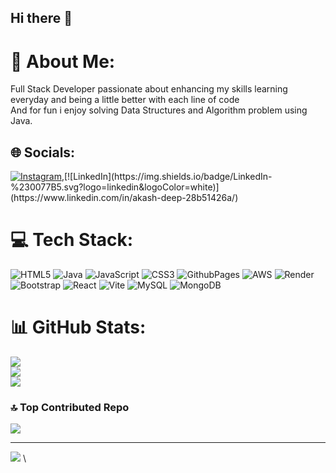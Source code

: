 ## Hi there 👋
# 💫 About Me:
Full Stack Developer passionate about enhancing my skills learning everyday and being a little better with each line of code <br>And for fun i enjoy solving Data Structures and Algorithm problem using Java.


## 🌐 Socials:
[![Instagram](https://img.shields.io/badge/Instagram-%23E4405F.svg?logo=Instagram&logoColor=white)](https://instagram.com/_synchronic_),[![LinkedIn](https://img.shields.io/badge/LinkedIn-%230077B5.svg?logo=linkedin&logoColor=white)](https://www.linkedin.com/in/akash-deep-28b51426a/) 

# 💻 Tech Stack:
![HTML5](https://img.shields.io/badge/html5-%23E34F26.svg?style=flat-square&logo=html5&logoColor=white) ![Java](https://img.shields.io/badge/java-%23ED8B00.svg?style=flat-square&logo=openjdk&logoColor=white) ![JavaScript](https://img.shields.io/badge/javascript-%23323330.svg?style=flat-square&logo=javascript&logoColor=%23F7DF1E) ![CSS3](https://img.shields.io/badge/css3-%231572B6.svg?style=flat-square&logo=css3&logoColor=white) ![GithubPages](https://img.shields.io/badge/github%20pages-121013?style=flat-square&logo=github&logoColor=white) ![AWS](https://img.shields.io/badge/AWS-%23FF9900.svg?style=flat-square&logo=amazon-aws&logoColor=white) ![Render](https://img.shields.io/badge/Render-%46E3B7.svg?style=flat-square&logo=render&logoColor=white) ![Bootstrap](https://img.shields.io/badge/bootstrap-%238511FA.svg?style=flat-square&logo=bootstrap&logoColor=white) ![React](https://img.shields.io/badge/react-%2320232a.svg?style=flat-square&logo=react&logoColor=%2361DAFB) ![Vite](https://img.shields.io/badge/vite-%23646CFF.svg?style=flat-square&logo=vite&logoColor=white) ![MySQL](https://img.shields.io/badge/mysql-4479A1.svg?style=flat-square&logo=mysql&logoColor=white) ![MongoDB](https://img.shields.io/badge/MongoDB-%234ea94b.svg?style=flat-square&logo=mongodb&logoColor=white)
# 📊 GitHub Stats:
![](https://github-readme-stats.vercel.app/api?username=AkashDeep1234455&theme=aura&hide_border=true&include_all_commits=true&count_private=true)<br/>
![](https://github-readme-streak-stats.herokuapp.com/?user=AkashDeep1234455&theme=aura&hide_border=true)<br/>
![](https://github-readme-stats.vercel.app/api/top-langs/?username=AkashDeep1234455&theme=aura&hide_border=true&include_all_commits=true&count_private=true&layout=compact)

### 🔝 Top Contributed Repo
![](https://github-contributor-stats.vercel.app/api?username=AkashDeep1234455&limit=5&theme=dark&combine_all_yearly_contributions=true)

---
[![](https://visitcount.itsvg.in/api?id=synchronic&label=Profile%20Views&icon=7&pretty=false)](https://visitcount.itsvg.in)
\

<!-- Proudly created with GPRM ( https://gprm.itsvg.in ) -->
<!--
**AkashDeep1234455/AkashDeep1234455** is a ✨ _special_ ✨ repository because its `README.md` (this file) appears on your GitHub profile.

Here are some ideas to get you started:

- 🔭 I’m currently working on ...
- 🌱 I’m currently learning ...
- 👯 I’m looking to collaborate on ...
- 🤔 I’m looking for help with ...
- 💬 Ask me about ...
- 📫 How to reach me: ...
- 😄 Pronouns: ...
- ⚡ Fun fact: ...
-->
